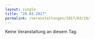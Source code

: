 ```yaml
---
layout: single
title: "29.03.2017"
permalink: /veranstaltungen/2017/03/29/
---
```


Keine Veranstaltung an diesem Tag.
